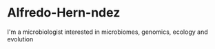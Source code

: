 # Alfredo-Hern-ndez
I'm a microbiologist interested in microbiomes, genomics, ecology and evolution
